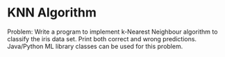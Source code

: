 # KNN Algorithm

Problem: Write a program to implement k-Nearest Neighbour algorithm to classify the iris data set. Print both correct and wrong predictions. Java/Python ML library classes can be used for this problem.